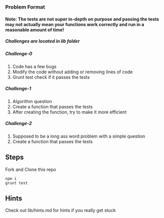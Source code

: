 ### Problem Format

#### Note: The tests are not super in-depth on purpose and passing the tests may not actually mean your functions work correctly and run in a reasonable amount of time!

##### Challenges are located in lib folder

##### Challenge-0

1. Code has a few bugs
1. Modify the code without adding or removing lines of code
1. Grunt test check if it passes the tests

##### Challenge-1

1. Algorithm question
1. Create a function that passes the tests
1. After creating the function, try to make it more efficient

##### Challenge-2

1. Supposed to be a long ass word problem with a simple question
1. Create a function that passes the tests

## Steps

Fork and Clone this repo

```
npm i
grunt test
```

## Hints

Check out lib/hints.md for hints if you really get stuck
